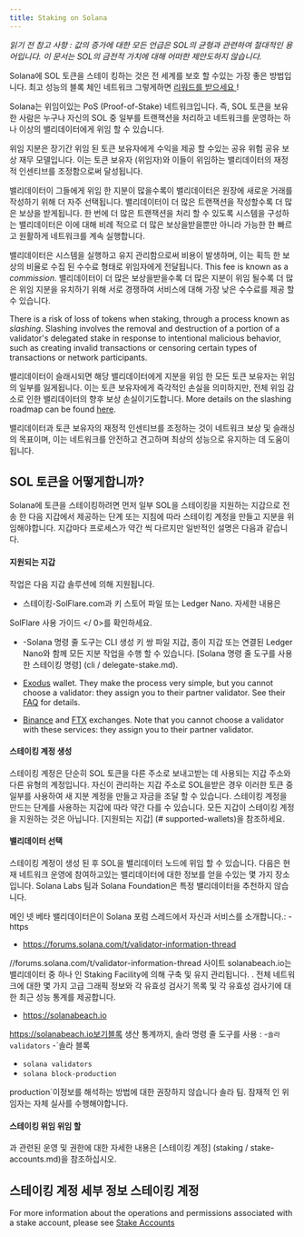 ```yaml
---
title: Staking on Solana
---
```


_읽기 전 참고 사항 : 값의 증가에 대한 모든 언급은 SOL의 균형과 관련하여 절대적인 용어입니다. 이 문서는 SOL의 금전적 가치에 대해 어떠한 제안도하지 않습니다._

Solana에 SOL 토큰을 스테이 킹하는 것은 전 세계를 보호 할 수있는 가장 좋은 방법입니다. 최고 성능의 블록 체인 네트워크 그렇게하면 [ 리워드를 받으세요 ](implemented-proposals/staking-rewards.md)!

Solana는 위임이있는 PoS (Proof-of-Stake) 네트워크입니다. 즉, SOL 토큰을 보유한 사람은 누구나 자신의 SOL 중 일부를 트랜잭션을 처리하고 네트워크를 운영하는 하나 이상의 밸리데이터에게 위임 할 수 있습니다.

위임 지분은 장기간 위임 된 토큰 보유자에게 수익을 제공 할 수있는 공유 위험 공유 보상 재무 모델입니다. 이는 토큰 보유자 (위임자)와 이들이 위임하는 밸리데이터의 재정적 인센티브를 조정함으로써 달성됩니다.

밸리데이터이 그들에게 위임 한 지분이 많을수록이 밸리데이터은 원장에 새로운 거래를 작성하기 위해 더 자주 선택됩니다. 밸리데이터이 더 많은 트랜잭션을 작성할수록 더 많은 보상을 받게됩니다. 한 번에 더 많은 트랜잭션을 처리 할 수 ​​있도록 시스템을 구성하는 밸리데이터은 이에 대해 비례 적으로 더 많은 보상을받을뿐만 아니라 가능한 한 빠르고 원활하게 네트워크를 계속 실행합니다.

밸리데이터은 시스템을 실행하고 유지 관리함으로써 비용이 발생하며, 이는 획득 한 보상의 비율로 수집 된 수수료 형태로 위임자에게 전달됩니다. This fee is known as a _commission_. 밸리데이터이 더 많은 보상을받을수록 더 많은 지분이 위임 될수록 더 많은 위임 지분을 유치하기 위해 서로 경쟁하여 서비스에 대해 가장 낮은 수수료를 제공 할 수 있습니다.

There is a risk of loss of tokens when staking, through a process known as _slashing_. Slashing involves the removal and destruction of a portion of a validator's delegated stake in response to intentional malicious behavior, such as creating invalid transactions or censoring certain types of transactions or network participants.

밸리데이터이 슬래시되면 해당 밸리데이터에게 지분을 위임 한 모든 토큰 보유자는 위임의 일부를 잃게됩니다. 이는 토큰 보유자에게 즉각적인 손실을 의미하지만, 전체 위임 감소로 인한 밸리데이터의 향후 보상 손실이기도합니다. More details on the slashing roadmap can be found [here](proposals/optimistic-confirmation-and-slashing.md#slashing-roadmap).

밸리데이터과 토큰 보유자의 재정적 인센티브를 조정하는 것이 네트워크 보상 및 슬래싱의 목표이며, 이는 네트워크를 안전하고 견고하며 최상의 성능으로 유지하는 데 도움이됩니다.

## SOL 토큰을 어떻게합니까?

Solana에 토큰을 스테이킹하려면 먼저 일부 SOL을 스테이킹을 지원하는 지갑으로 전송 한 다음 지갑에서 제공하는 단계 또는 지침에 따라 스테이킹 계정을 만들고 지분을 위임해야합니다. 지갑마다 프로세스가 약간 씩 다르지만 일반적인 설명은 다음과 같습니다.

#### 지원되는 지갑

작업은 다음 지갑 솔루션에 의해 지원됩니다.

- 스테이킹-SolFlare.com과 키 스토어 파일 또는 Ledger Nano. 자세한 내용은

SolFlare 사용 가이드 </ 0>를 확인하세요.</p></li>

- -Solana 명령 줄 도구는 CLI 생성 키 쌍 파일 지갑, 종이 지갑 또는 연결된 Ledger Nano와 함께 모든 지분 작업을 수행 할 수 있습니다. \[Solana 명령 줄 도구를 사용한 스테이킹 명령\] (cli / delegate-stake.md).

- [Exodus](https://www.exodus.com/) wallet. They make the process very simple, but you cannot choose a validator: they assign you to their partner validator. See their [FAQ](https://support.exodus.com/article/1551-solana-staking-faq) for details.

- [Binance](https://www.binance.com/) and [FTX](https://ftx.com/) exchanges. Note that you cannot choose a validator with these services: they assign you to their partner validator.</ul>

#### 스테이킹 계정 생성

스테이킹 계정은 단순히 SOL 토큰을 다른 주소로 보내고받는 데 사용되는 지갑 주소와 다른 유형의 계정입니다. 자신이 관리하는 지갑 주소로 SOL을받은 경우 이러한 토큰 중 일부를 사용하여 새 지분 계정을 만들고 자금을 조달 할 수 있습니다. 스테이킹 계정을 만드는 단계를 사용하는 지갑에 따라 약간 다를 수 있습니다. 모든 지갑이 스테이킹 계정을 지원하는 것은 아닙니다. \[지원되는 지갑\] (# supported-wallets)을 참조하세요.

#### 밸리데이터 선택

스테이킹 계정이 생성 된 후 SOL을 밸리데이터 노드에 위임 할 수 있습니다. 다음은 현재 네트워크 운영에 참여하고있는 밸리데이터에 대한 정보를 얻을 수있는 몇 가지 장소입니다. Solana Labs 팀과 Solana Foundation은 특정 밸리데이터을 추천하지 않습니다.

메인 넷 베타 밸리데이터은이 Solana 포럼 스레드에서 자신과 서비스를 소개합니다.: -https

- https://forums.solana.com/t/validator-information-thread

//forums.solana.com/t/validator-information-thread 사이트 solanabeach.io는 밸리데이터 중 하나 인 Staking Facility에 의해 구축 및 유지 관리됩니다. . 전체 네트워크에 대한 몇 가지 고급 그래픽 정보와 각 유효성 검사기 목록 및 각 유효성 검사기에 대한 최근 성능 통계를 제공합니다.

- https://solanabeach.io

https://solanabeach.io보기블록 생산 통계까지, 솔라 명령 줄 도구를 사용 : -`솔라 validators` -`솔라 블록

- `solana validators`
- `solana block-production`

production`이정보를 해석하는 방법에 대한 권장하지 않습니다 솔라 팀. 잠재적 인 위임자는 자체 실사를 수행해야합니다.

#### 스테이킹 위임 위임 할

과 관련된 운영 및 권한에 대한 자세한 내용은 \[스테이킹 계정\] (staking / stake-accounts.md)을 참조하십시오.

## 스테이킹 계정 세부 정보 스테이킹 계정

For more information about the operations and permissions associated with a stake account, please see [Stake Accounts](staking/stake-accounts.md)
